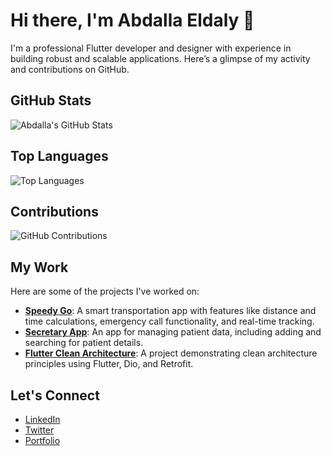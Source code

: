 # Hi there, I'm Abdalla Eldaly 👋

I'm a professional Flutter developer and designer with experience in building robust and scalable applications. Here’s a glimpse of my activity and contributions on GitHub.

## GitHub Stats

![Abdalla's GitHub Stats](https://github-readme-stats.vercel.app/api?username=abdalla_elday&show_icons=true&theme=radical)

## Top Languages

![Top Languages](https://github-readme-stats.vercel.app/api/top-langs/?username=your-github-username&layout=compact&theme=radical)

## Contributions

![GitHub Contributions](https://github-readme-streak-stats.herokuapp.com/?user=your-github-username&theme=radical)

## My Work

Here are some of the projects I've worked on:

- **[Speedy Go](https://github.com/your-github-username/SpeedyGo)**: A smart transportation app with features like distance and time calculations, emergency call functionality, and real-time tracking.
- **[Secretary App](https://github.com/your-github-username/SecretaryApp)**: An app for managing patient data, including adding and searching for patient details.
- **[Flutter Clean Architecture](https://github.com/your-github-username/FlutterCleanArchitecture)**: A project demonstrating clean architecture principles using Flutter, Dio, and Retrofit.

## Let's Connect

- [LinkedIn](https://www.linkedin.com/in/your-linkedin-username/)
- [Twitter](https://twitter.com/your-twitter-username)
- [Portfolio](https://your-portfolio-url)
